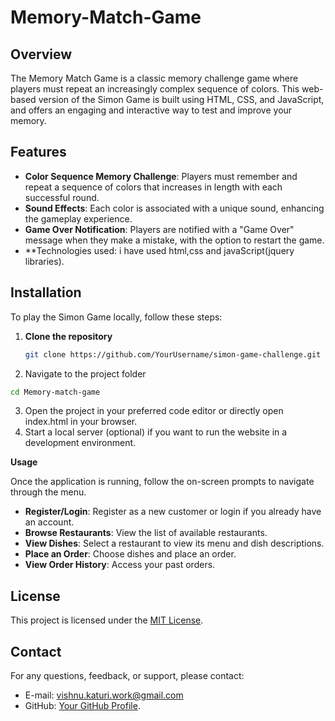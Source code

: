 # Memory-Match-Game

## Overview
The Memory Match Game is a classic memory challenge game where players must repeat an increasingly complex sequence of colors. This web-based version of the Simon Game is built using HTML, CSS, and JavaScript, and offers an engaging and interactive way to test and improve your memory.

## Features
- **Color Sequence Memory Challenge**: Players must remember and repeat a sequence of colors that increases in length with each successful round.
- **Sound Effects**: Each color is associated with a unique sound, enhancing the gameplay experience.
- **Game Over Notification**: Players are notified with a "Game Over" message when they make a mistake, with the option to restart the game.
- **Technologies used: i have used html,css and javaScript(jquery libraries).

## Installation
To play the Simon Game locally, follow these steps:

1. **Clone the repository**
   ```bash
   git clone https://github.com/YourUsername/simon-game-challenge.git
   ```
2. Navigate to the project folder

```bash
cd Memory-match-game
```
3. Open the project in your preferred code editor or directly open index.html in your browser.
4. Start a local server (optional) if you want to run the website in a development environment.


**Usage**

Once the application is running, follow the on-screen prompts to navigate through the menu.

- **Register/Login**: Register as a new customer or login if you already have an account.
- **Browse Restaurants**: View the list of available restaurants.
- **View Dishes**: Select a restaurant to view its menu and dish descriptions.
- **Place an Order**: Choose dishes and place an order.
- **View Order History**: Access your past orders.


## License

This project is licensed under the [MIT License](LENSE).

## Contact

For any questions, feedback, or support, please contact:

- E-mail: vishnu.katuri.work@gmail.com
- GitHub: [Your GitHub Profile](https://github.com/Katuri7).

